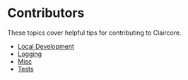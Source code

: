 # Contributors

These topics cover helpful tips for contributing to Claircore.

- [Local Development](./contributor/local-dev.md)
- [Logging](./contributor/logging.md)
- [Misc](./contributor/misc.md)
- [Tests](./contributor/tests.md)
